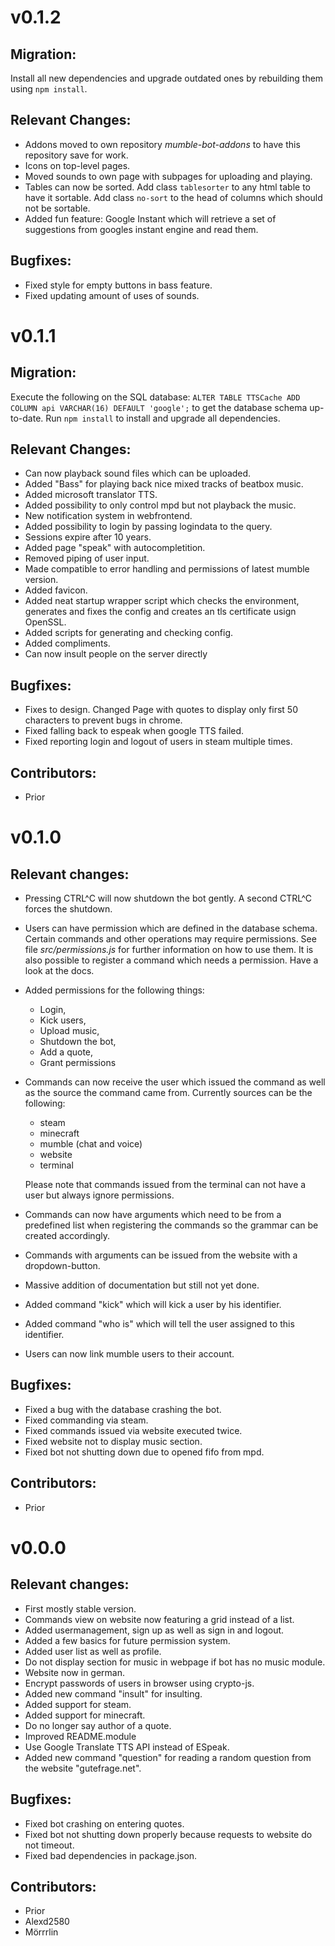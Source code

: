 v0.1.2
======
Migration:
----------
Install all new dependencies and upgrade outdated ones by rebuilding them using ```npm install```.

Relevant Changes:
-----------------
* Addons moved to own repository *mumble-bot-addons* to have this repository save for work.
* Icons on top-level pages.
* Moved sounds to own page with subpages for uploading and playing.
* Tables can now be sorted. Add class ```tablesorter``` to any html table to have it sortable. Add class ```no-sort``` to the head of columns which should not be sortable.
* Added fun feature: Google Instant which will retrieve a set of suggestions from googles instant engine and read them.

Bugfixes:
---------
* Fixed style for empty buttons in bass feature.
* Fixed updating amount of uses of sounds.

v0.1.1
======
Migration:
----------
Execute the following on the SQL database: ```ALTER TABLE TTSCache ADD COLUMN api VARCHAR(16) DEFAULT 'google';``` to get the database schema up-to-date. Run ```npm install``` to install and upgrade all dependencies.

Relevant Changes:
-----------------
* Can now playback sound files which can be uploaded.
* Added "Bass" for playing back nice mixed tracks of beatbox music.
* Added microsoft translator TTS.
* Added possibility to only control mpd but not playback the music.
* New notification system in webfrontend.
* Added possibility to login by passing logindata to the query.
* Sessions expire after 10 years.
* Added page "speak" with autocompletition.
* Removed piping of user input.
* Made compatible to error handling and permissions of latest mumble version.
* Added favicon.
* Added neat startup wrapper script which checks the environment, generates and fixes the config and creates an tls certificate usign OpenSSL.
* Added scripts for generating and checking config.
* Added compliments.
* Can now insult people on the server directly

Bugfixes:
---------
* Fixes to design. Changed Page with quotes to display only first 50 characters to prevent bugs in chrome.
* Fixed falling back to espeak when google TTS failed.
* Fixed reporting login and logout of users in steam multiple times.

Contributors:
-------------
* Prior

v0.1.0
======

Relevant changes:
-----------------
* Pressing CTRL^C will now shutdown the bot gently. A second CTRL^C forces the
  shutdown.
* Users can have permission which are defined in the database schema. Certain
  commands and other operations may require permissions. See file
  *src/permissions.js* for further information on how to use them. It is also
  possible to register a command which needs a permission. Have a look at the
  docs.
* Added permissions for the following things:
	* Login,
	* Kick users,
	* Upload music,
	* Shutdown the bot,
	* Add a quote,
	* Grant permissions
* Commands can now receive the user which issued the command as well as the
  source the command came from. Currently sources can be the following:
	* steam
	* minecraft
	* mumble (chat and voice)
	* website
	* terminal

  Please note that commands issued from the terminal can not have a user but
  always ignore permissions.
* Commands can now have arguments which need to be from a predefined list when
  registering the commands so the grammar can be created accordingly.
* Commands with arguments can be issued from the website with a dropdown-button.
* Massive addition of documentation but still not yet done.
* Added command "kick" which will kick a user by his identifier.
* Added command "who is" which will tell the user assigned to this identifier.
* Users can now link mumble users to their account.

Bugfixes:
---------
* Fixed a bug with the database crashing the bot.
* Fixed commanding via steam.
* Fixed commands issued via website executed twice.
* Fixed website not to display music section.
* Fixed bot not shutting down due to opened fifo from mpd.

Contributors:
-------------
* Prior

v0.0.0
======

Relevant changes:
-----------------
* First mostly stable version.
* Commands view on website now featuring a grid instead of a list.
* Added usermanagement, sign up as well as sign in and logout.
* Added a few basics for future permission system.
* Added user list as well as profile.
* Do not display section for music in webpage if bot has no music module.
* Website now in german.
* Encrypt passwords of users in browser using crypto-js.
* Added new command "insult" for insulting.
* Added support for steam.
* Added support for minecraft.
* Do no longer say author of a quote.
* Improved README.module
* Use Google Translate TTS API instead of ESpeak.
* Added new command "question" for reading a random question from the website
  "gutefrage.net".

Bugfixes:
---------
* Fixed bot crashing on entering quotes.
* Fixed bot not shutting down properly because requests to website do not
  timeout.
* Fixed bad dependencies in package.json.

Contributors:
-------------
* Prior
* Alexd2580
* Mörrrlin
